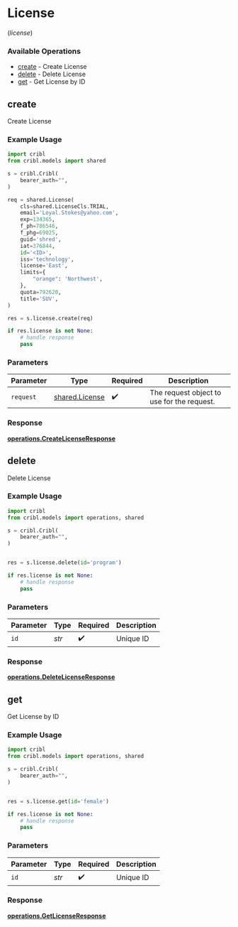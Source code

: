 # License
(*license*)

### Available Operations

* [create](#create) - Create License
* [delete](#delete) - Delete License
* [get](#get) - Get License by ID

## create

Create License

### Example Usage

```python
import cribl
from cribl.models import shared

s = cribl.Cribl(
    bearer_auth="",
)

req = shared.License(
    cls=shared.LicenseCls.TRIAL,
    email='Loyal.Stokes@yahoo.com',
    exp=134365,
    f_ph=786546,
    f_phg=69025,
    guid='shred',
    iat=376844,
    id='<ID>',
    iss='technology',
    license='East',
    limits={
        "orange": 'Northwest',
    },
    quota=792620,
    title='SUV',
)

res = s.license.create(req)

if res.license is not None:
    # handle response
    pass
```

### Parameters

| Parameter                                        | Type                                             | Required                                         | Description                                      |
| ------------------------------------------------ | ------------------------------------------------ | ------------------------------------------------ | ------------------------------------------------ |
| `request`                                        | [shared.License](../../models/shared/license.md) | :heavy_check_mark:                               | The request object to use for the request.       |


### Response

**[operations.CreateLicenseResponse](../../models/operations/createlicenseresponse.md)**


## delete

Delete License

### Example Usage

```python
import cribl
from cribl.models import operations, shared

s = cribl.Cribl(
    bearer_auth="",
)


res = s.license.delete(id='program')

if res.license is not None:
    # handle response
    pass
```

### Parameters

| Parameter          | Type               | Required           | Description        |
| ------------------ | ------------------ | ------------------ | ------------------ |
| `id`               | *str*              | :heavy_check_mark: | Unique ID          |


### Response

**[operations.DeleteLicenseResponse](../../models/operations/deletelicenseresponse.md)**


## get

Get License by ID

### Example Usage

```python
import cribl
from cribl.models import operations, shared

s = cribl.Cribl(
    bearer_auth="",
)


res = s.license.get(id='female')

if res.license is not None:
    # handle response
    pass
```

### Parameters

| Parameter          | Type               | Required           | Description        |
| ------------------ | ------------------ | ------------------ | ------------------ |
| `id`               | *str*              | :heavy_check_mark: | Unique ID          |


### Response

**[operations.GetLicenseResponse](../../models/operations/getlicenseresponse.md)**

